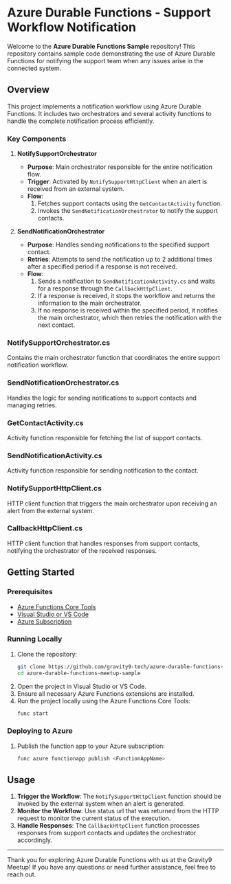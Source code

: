 # Azure Durable Functions - Support Workflow Notification

Welcome to the **Azure Durable Functions Sample** repository! This repository contains sample code demonstrating the use of Azure Durable Functions for notifying the support team when any issues arise in the connected system.

## Overview

This project implements a notification workflow using Azure Durable Functions. It includes two orchestrators and several activity functions to handle the complete notification process efficiently.

### Key Components

1. **NotifySupportOrchestrator**
    - **Purpose**: Main orchestrator responsible for the entire notification flow.
    - **Trigger**: Activated by `NotifySupportHttpClient` when an alert is received from an external system.
    - **Flow**:
        1. Fetches support contacts using the `GetContactActivity` function.
        2. Invokes the `SendNotificationOrchestrator` to notify the support contacts.

2. **SendNotificationOrchestrator**
    - **Purpose**: Handles sending notifications to the specified support contact.
    - **Retries**: Attempts to send the notification up to 2 additional times after a specified period if a response is not received.
    - **Flow**:
        1. Sends a notification to `SendNotificationActivity.cs` and waits for a response through the `CallbackHttpClient`.
        2. If a response is received, it stops the workflow and returns the information to the main orchestrator.
        3. If no response is received within the specified period, it notifies the main orchestrator, which then retries the notification with the next contact.

### NotifySupportOrchestrator.cs
Contains the main orchestrator function that coordinates the entire support notification workflow.

### SendNotificationOrchestrator.cs
Handles the logic for sending notifications to support contacts and managing retries.

### GetContactActivity.cs
Activity function responsible for fetching the list of support contacts.

### SendNotificationActivity.cs
Activity function responsible for sending notification to the contact.

### NotifySupportHttpClient.cs
HTTP client function that triggers the main orchestrator upon receiving an alert from the external system.

### CallbackHttpClient.cs
HTTP client function that handles responses from support contacts, notifying the orchestrator of the received responses.

## Getting Started

### Prerequisites
- [Azure Functions Core Tools](https://docs.microsoft.com/en-us/azure/azure-functions/functions-run-local)
- [Visual Studio or VS Code](https://code.visualstudio.com/)
- [Azure Subscription](https://azure.microsoft.com/en-us/free/)

### Running Locally
1. Clone the repository:
    ```sh
    git clone https://github.com/gravity9-tech/azure-durable-functions-meetup-sample.git
    cd azure-durable-functions-meetup-sample
    ```
2. Open the project in Visual Studio or VS Code.
3. Ensure all necessary Azure Functions extensions are installed.
4. Run the project locally using the Azure Functions Core Tools:
    ```sh
    func start
    ```

### Deploying to Azure
1. Publish the function app to your Azure subscription:
    ```sh
    func azure functionapp publish <FunctionAppName>
    ```

## Usage

1. **Trigger the Workflow**: The `NotifySupportHttpClient` function should be invoked by the external system when an alert is generated.
2. **Monitor the Workflow**: Use status url that was returned from the HTTP request to monitor the current status of the execution.
3. **Handle Responses**: The `CallbackHttpClient` function processes responses from support contacts and updates the orchestrator accordingly.


---

Thank you for exploring Azure Durable Functions with us at the Gravity9 Meetup! If you have any questions or need further assistance, feel free to reach out.
